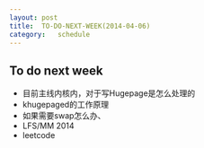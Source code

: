 ```yaml
---
layout: post
title:	TO-DO-NEXT-WEEK(2014-04-06)
category:	schedule
---
```

## To do next week


- 目前主线内核内，对于写Hugepage是怎么处理的
-  khugepaged的工作原理
-  如果需要swap怎么办、
-  LFS/MM 2014
-  leetcode
